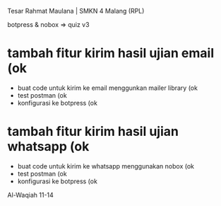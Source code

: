 
Tesar Rahmat Maulana | SMKN 4 Malang (RPL)

botpress & nobox => quiz v3

# tambah fitur kirim hasil ujian email (ok
- buat code untuk kirim ke email menggunkan mailer library (ok
- test postman (ok
- konfigurasi ke botpress (ok
# tambah fitur kirim hasil ujian whatsapp (ok
- buat code untuk kirim ke whatsapp menggunakan nobox (ok
- test postman (ok
- konfigurasi ke botpress (ok

Al-Waqiah 11-14